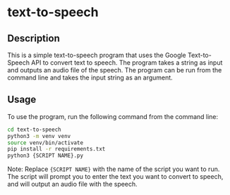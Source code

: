 # text-to-speech

## Description
This is a simple text-to-speech program that uses the Google Text-to-Speech API to convert text to speech. The program takes a string as input and outputs an audio file of the speech. The program can be run from the command line and takes the input string as an argument.

## Usage
To use the program, run the following command from the command line:

```bash
cd text-to-speech
python3 -m venv venv
source venv/bin/activate
pip install -r requirements.txt
python3 {SCRIPT NAME}.py
```

<string>Note:</strong> Replace `{SCRIPT NAME}` with the name of the script you want to run. The script will prompt you to enter the text you want to convert to speech, and will output an audio file with the speech.
